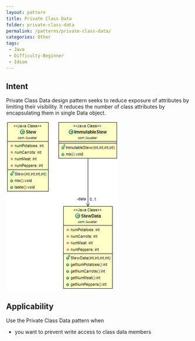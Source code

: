 ```yaml
---
layout: pattern
title: Private Class Data
folder: private-class-data
permalink: /patterns/private-class-data/
categories: Other
tags:
 - Java
 - Difficulty-Beginner
 - Idiom
---
```


## Intent
Private Class Data design pattern seeks to reduce exposure of
attributes by limiting their visibility. It reduces the number of class
attributes by encapsulating them in single Data object.

![alt text](./etc/private-class-data.png "Private Class Data")

## Applicability
Use the Private Class Data pattern when

* you want to prevent write access to class data members
